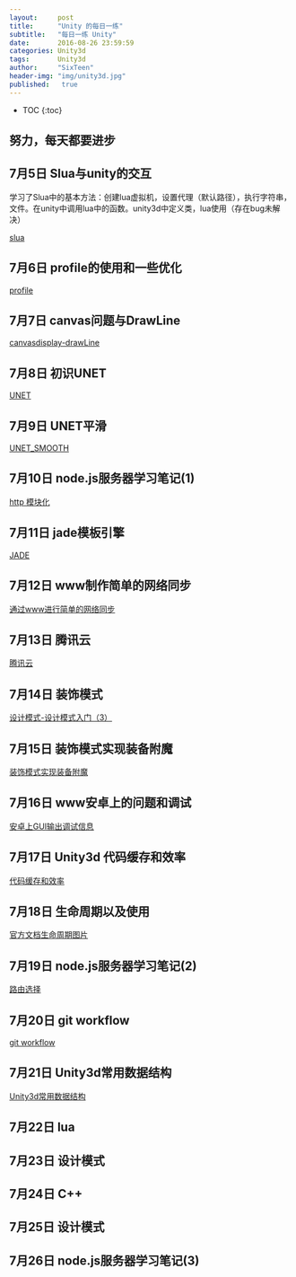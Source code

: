 ```yaml
---
layout:     post
title:      "Unity 的每日一练"
subtitle:   "每日一练 Unity"
date:       2016-08-26 23:59:59
categories: Unity3d
tags:       Unity3d
author:     "SixTeen"
header-img: "img/unity3d.jpg"
published:   true
---
```


* TOC
{:toc}

## 努力，每天都要进步


## 7月5日 Slua与unity的交互

学习了Slua中的基本方法：创建lua虚拟机，设置代理（默认路径），执行字符串，文件。在unity中调用lua中的函数。unity3d中定义类，lua使用（存在bug未解决）

[slua](/lua/lua_3)

## 7月6日 profile的使用和一些优化

[profile](/unity3d/unity3d_profile_improvement)

## 7月7日 canvas问题与DrawLine

[canvasdisplay-drawLine](/unity3d/unity3d_canvasdisplay_drawline)

## 7月8日 初识UNET

[UNET](/unity3d/unity3d_unet)

## 7月9日 UNET平滑

[UNET_SMOOTH](/unity3d/unity3d_unet_smooth)

## 7月10日 node.js服务器学习笔记(1)

[http 模块化](/web/web_nodejs_1)

## 7月11日 jade模板引擎

[JADE](/web/web_jade)

## 7月12日 www制作简单的网络同步

[通过www进行简单的网络同步](/unity3d/unity3d_www_simpleGame)

## 7月13日 腾讯云

[腾讯云](/unity3d/unity3d_txcloud)

## 7月14日 装饰模式

[设计模式-设计模式入门（3）](/DesignPattern/design_pattern_3)

## 7月15日 装饰模式实现装备附魔

[装饰模式实现装备附魔](/unity3d/unity3d_weaponEnchant)

## 7月16日 www安卓上的问题和调试

[安卓上GUI输出调试信息](/unity3d/unity3d_android_guiDebug)

## 7月17日 Unity3d 代码缓存和效率

[代码缓存和效率](/unity3d/unity3d_code_cache)

## 7月18日 生命周期以及使用

[官方文档生命周期图片](/unity3d/unity3d_lifecircle)

## 7月19日 node.js服务器学习笔记(2)

[路由选择](/web/web_nodejs_2)

## 7月20日 git workflow

[git workflow](/Git/git_gitflow)

## 7月21日 Unity3d常用数据结构

[Unity3d常用数据结构](/unity3d/unity3d_dataStruction)

## 7月22日 lua

## 7月23日 设计模式

## 7月24日 C++

## 7月25日 设计模式

## 7月26日 node.js服务器学习笔记(3)

